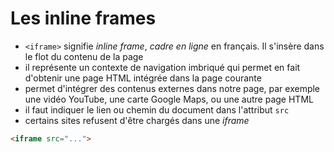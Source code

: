 # Les inline frames

- `<iframe>` signifie *inline frame*, *cadre en ligne* en français. Il s'insère dans le flot du contenu de la page
- il représente un contexte de navigation imbriqué qui permet en fait d'obtenir une page HTML intégrée dans la page courante
- permet d'intégrer des contenus externes dans notre page, par exemple une vidéo YouTube, une carte Google Maps, ou une autre page HTML
- il faut indiquer le lien ou chemin du document dans l'attribut `src`
- certains sites refusent d'être chargés dans une *iframe*

```html
<iframe src="...">
```